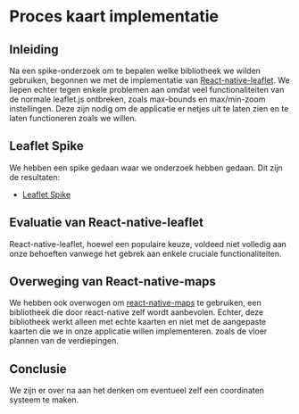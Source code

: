 # Proces kaart implementatie

## Inleiding 

Na een spike-onderzoek om te bepalen welke bibliotheek we wilden gebruiken, begonnen we met de implementatie van [React-native-leaflet](https://github.com/pavel-corsaghin/react-native-leaflet/tree/main/android). We liepen echter tegen enkele problemen aan omdat veel functionaliteiten van de normale leaflet.js ontbreken, zoals max-bounds en max/min-zoom instellingen. Deze zijn nodig om de applicatie er netjes uit te laten zien en te laten functioneren zoals we willen. 

## Leaflet Spike

We hebben een spike gedaan waar we onderzoek hebben gedaan. Dit zijn de resultaten:
- [Leaflet Spike](https://github.com/Colleak/Documentation/blob/DEV/LeafletSpike.md)

## Evaluatie van React-native-leaflet 

React-native-leaflet, hoewel een populaire keuze, voldeed niet volledig aan onze behoeften vanwege het gebrek aan enkele cruciale functionaliteiten. 

## Overweging van React-native-maps

We hebben ook overwogen om [react-native-maps](https://github.com/react-native-maps/react-native-maps) te gebruiken, een bibliotheek die door react-native zelf wordt aanbevolen. Echter, deze bibliotheek werkt alleen met echte kaarten en niet met de aangepaste kaarten die we in onze applicatie willen implementeren. zoals de vloer plannen van de verdiepingen.

## Conclusie 

We zijn er over na aan het denken om eventueel zelf een coordinaten systeem te maken.
